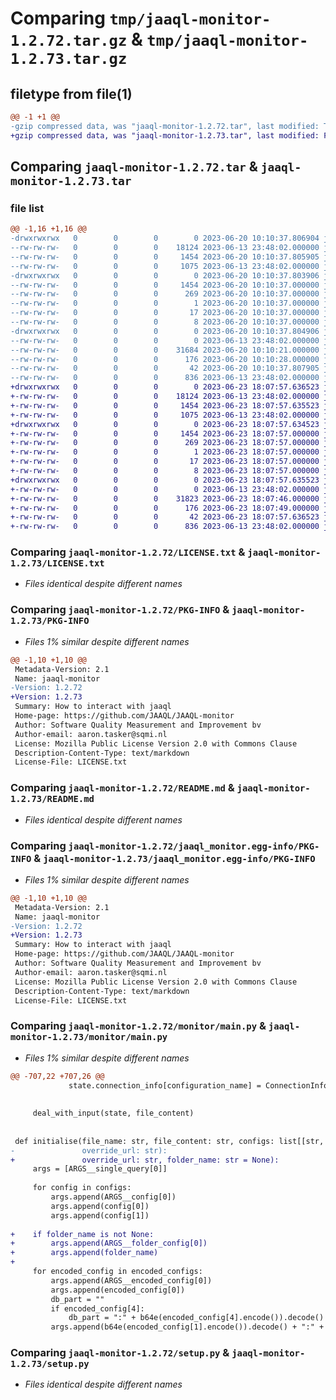 # Comparing `tmp/jaaql-monitor-1.2.72.tar.gz` & `tmp/jaaql-monitor-1.2.73.tar.gz`

## filetype from file(1)

```diff
@@ -1 +1 @@
-gzip compressed data, was "jaaql-monitor-1.2.72.tar", last modified: Tue Jun 20 10:10:37 2023, max compression
+gzip compressed data, was "jaaql-monitor-1.2.73.tar", last modified: Fri Jun 23 18:07:57 2023, max compression
```

## Comparing `jaaql-monitor-1.2.72.tar` & `jaaql-monitor-1.2.73.tar`

### file list

```diff
@@ -1,16 +1,16 @@
-drwxrwxrwx   0        0        0        0 2023-06-20 10:10:37.806904 jaaql-monitor-1.2.72/
--rw-rw-rw-   0        0        0    18124 2023-06-13 23:48:02.000000 jaaql-monitor-1.2.72/LICENSE.txt
--rw-rw-rw-   0        0        0     1454 2023-06-20 10:10:37.805905 jaaql-monitor-1.2.72/PKG-INFO
--rw-rw-rw-   0        0        0     1075 2023-06-13 23:48:02.000000 jaaql-monitor-1.2.72/README.md
-drwxrwxrwx   0        0        0        0 2023-06-20 10:10:37.803906 jaaql-monitor-1.2.72/jaaql_monitor.egg-info/
--rw-rw-rw-   0        0        0     1454 2023-06-20 10:10:37.000000 jaaql-monitor-1.2.72/jaaql_monitor.egg-info/PKG-INFO
--rw-rw-rw-   0        0        0      269 2023-06-20 10:10:37.000000 jaaql-monitor-1.2.72/jaaql_monitor.egg-info/SOURCES.txt
--rw-rw-rw-   0        0        0        1 2023-06-20 10:10:37.000000 jaaql-monitor-1.2.72/jaaql_monitor.egg-info/dependency_links.txt
--rw-rw-rw-   0        0        0       17 2023-06-20 10:10:37.000000 jaaql-monitor-1.2.72/jaaql_monitor.egg-info/requires.txt
--rw-rw-rw-   0        0        0        8 2023-06-20 10:10:37.000000 jaaql-monitor-1.2.72/jaaql_monitor.egg-info/top_level.txt
-drwxrwxrwx   0        0        0        0 2023-06-20 10:10:37.804906 jaaql-monitor-1.2.72/monitor/
--rw-rw-rw-   0        0        0        0 2023-06-13 23:48:02.000000 jaaql-monitor-1.2.72/monitor/__init__.py
--rw-rw-rw-   0        0        0    31684 2023-06-20 10:10:21.000000 jaaql-monitor-1.2.72/monitor/main.py
--rw-rw-rw-   0        0        0      176 2023-06-20 10:10:28.000000 jaaql-monitor-1.2.72/monitor/version.py
--rw-rw-rw-   0        0        0       42 2023-06-20 10:10:37.807905 jaaql-monitor-1.2.72/setup.cfg
--rw-rw-rw-   0        0        0      836 2023-06-13 23:48:02.000000 jaaql-monitor-1.2.72/setup.py
+drwxrwxrwx   0        0        0        0 2023-06-23 18:07:57.636523 jaaql-monitor-1.2.73/
+-rw-rw-rw-   0        0        0    18124 2023-06-13 23:48:02.000000 jaaql-monitor-1.2.73/LICENSE.txt
+-rw-rw-rw-   0        0        0     1454 2023-06-23 18:07:57.635523 jaaql-monitor-1.2.73/PKG-INFO
+-rw-rw-rw-   0        0        0     1075 2023-06-13 23:48:02.000000 jaaql-monitor-1.2.73/README.md
+drwxrwxrwx   0        0        0        0 2023-06-23 18:07:57.634523 jaaql-monitor-1.2.73/jaaql_monitor.egg-info/
+-rw-rw-rw-   0        0        0     1454 2023-06-23 18:07:57.000000 jaaql-monitor-1.2.73/jaaql_monitor.egg-info/PKG-INFO
+-rw-rw-rw-   0        0        0      269 2023-06-23 18:07:57.000000 jaaql-monitor-1.2.73/jaaql_monitor.egg-info/SOURCES.txt
+-rw-rw-rw-   0        0        0        1 2023-06-23 18:07:57.000000 jaaql-monitor-1.2.73/jaaql_monitor.egg-info/dependency_links.txt
+-rw-rw-rw-   0        0        0       17 2023-06-23 18:07:57.000000 jaaql-monitor-1.2.73/jaaql_monitor.egg-info/requires.txt
+-rw-rw-rw-   0        0        0        8 2023-06-23 18:07:57.000000 jaaql-monitor-1.2.73/jaaql_monitor.egg-info/top_level.txt
+drwxrwxrwx   0        0        0        0 2023-06-23 18:07:57.635523 jaaql-monitor-1.2.73/monitor/
+-rw-rw-rw-   0        0        0        0 2023-06-13 23:48:02.000000 jaaql-monitor-1.2.73/monitor/__init__.py
+-rw-rw-rw-   0        0        0    31823 2023-06-23 18:07:46.000000 jaaql-monitor-1.2.73/monitor/main.py
+-rw-rw-rw-   0        0        0      176 2023-06-23 18:07:49.000000 jaaql-monitor-1.2.73/monitor/version.py
+-rw-rw-rw-   0        0        0       42 2023-06-23 18:07:57.636523 jaaql-monitor-1.2.73/setup.cfg
+-rw-rw-rw-   0        0        0      836 2023-06-13 23:48:02.000000 jaaql-monitor-1.2.73/setup.py
```

### Comparing `jaaql-monitor-1.2.72/LICENSE.txt` & `jaaql-monitor-1.2.73/LICENSE.txt`

 * *Files identical despite different names*

### Comparing `jaaql-monitor-1.2.72/PKG-INFO` & `jaaql-monitor-1.2.73/PKG-INFO`

 * *Files 1% similar despite different names*

```diff
@@ -1,10 +1,10 @@
 Metadata-Version: 2.1
 Name: jaaql-monitor
-Version: 1.2.72
+Version: 1.2.73
 Summary: How to interact with jaaql
 Home-page: https://github.com/JAAQL/JAAQL-monitor
 Author: Software Quality Measurement and Improvement bv
 Author-email: aaron.tasker@sqmi.nl
 License: Mozilla Public License Version 2.0 with Commons Clause
 Description-Content-Type: text/markdown
 License-File: LICENSE.txt
```

### Comparing `jaaql-monitor-1.2.72/README.md` & `jaaql-monitor-1.2.73/README.md`

 * *Files identical despite different names*

### Comparing `jaaql-monitor-1.2.72/jaaql_monitor.egg-info/PKG-INFO` & `jaaql-monitor-1.2.73/jaaql_monitor.egg-info/PKG-INFO`

 * *Files 1% similar despite different names*

```diff
@@ -1,10 +1,10 @@
 Metadata-Version: 2.1
 Name: jaaql-monitor
-Version: 1.2.72
+Version: 1.2.73
 Summary: How to interact with jaaql
 Home-page: https://github.com/JAAQL/JAAQL-monitor
 Author: Software Quality Measurement and Improvement bv
 Author-email: aaron.tasker@sqmi.nl
 License: Mozilla Public License Version 2.0 with Commons Clause
 Description-Content-Type: text/markdown
 License-File: LICENSE.txt
```

### Comparing `jaaql-monitor-1.2.72/monitor/main.py` & `jaaql-monitor-1.2.73/monitor/main.py`

 * *Files 1% similar despite different names*

```diff
@@ -707,22 +707,26 @@
             state.connection_info[configuration_name] = ConnectionInfo(b64d(content_split[0]).decode(), b64d(content_split[1]).decode(),
                                                                        b64d(content_split[2]).decode(), db, state.override_url)
 
     deal_with_input(state, file_content)
 
 
 def initialise(file_name: str, file_content: str, configs: list[[str, str]], encoded_configs: list[[str, str, str, str, str | None]],
-               override_url: str):
+               override_url: str, folder_name: str = None):
     args = [ARGS__single_query[0]]
 
     for config in configs:
         args.append(ARGS__config[0])
         args.append(config[0])
         args.append(config[1])
 
+    if folder_name is not None:
+        args.append(ARGS__folder_config[0])
+        args.append(folder_name)
+
     for encoded_config in encoded_configs:
         args.append(ARGS__encoded_config[0])
         args.append(encoded_config[0])
         db_part = ""
         if encoded_config[4]:
             db_part = ":" + b64e(encoded_config[4].encode()).decode()
         args.append(b64e(encoded_config[1].encode()).decode() + ":" + b64e(encoded_config[2].encode()).decode() + ":" +
```

### Comparing `jaaql-monitor-1.2.72/setup.py` & `jaaql-monitor-1.2.73/setup.py`

 * *Files identical despite different names*

